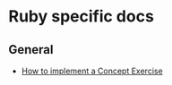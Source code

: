 # Ruby specific docs

## General

- [How to implement a Concept Exercise](./implementing-a-concept-exercise.md)
